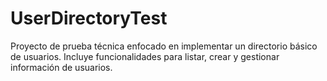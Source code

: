 # UserDirectoryTest
Proyecto de prueba técnica enfocado en implementar un directorio básico de usuarios. Incluye funcionalidades para listar, crear y gestionar información de usuarios.
